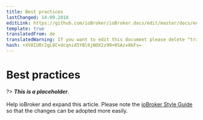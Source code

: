 ```yaml
---
title: Best practices
lastChanged: 14.09.2018
editLink: https://github.com/ioBroker/ioBroker.docs/edit/master/docs/en/dev/bestpractices.md
template: true
translatedFrom: de
translatedWarning: If you want to edit this document please delete "translatedFrom" field, elsewise this document will be translated automatically again
hash: +XV8IURr2gL8C+dcqnid5YBl6jNOX2z99+0SAzv8kFs=
---
```

# Best practices
?> ***This is a placeholder***.<br><br> Help ioBroker and expand this article. Please note the [ioBroker Style Guide](https://www.iobroker.net/#de/documentation/community/styleguidedoc.md) so that the changes can be adopted more easily.